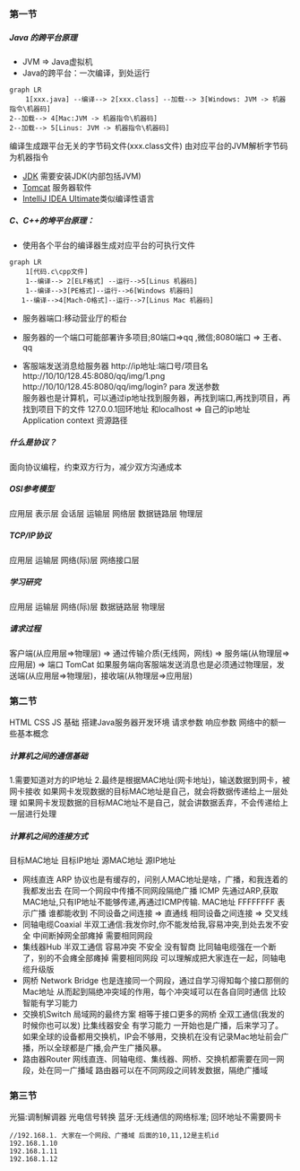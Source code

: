 ### 第一节
##### Java 的跨平台原理
- JVM => Java虚拟机
- Java的跨平台：一次编译，到处运行
```mermaid
graph LR
    1[xxx.java] --编译--> 2[xxx.class] --加载--> 3[Windows: JVM -> 机器指令\机器码]
2--加载--> 4[Mac:JVM -> 机器指令\机器码]
2--加载--> 5[Linus: JVM -> 机器指令\机器码]
```
编译生成跟平台无关的字节码文件(xxx.class文件)
由对应平台的JVM解析字节码为机器指令
- [JDK](https://www.oracle.com/java/technologies/javase-downloads.html) 需要安装JDK(内部包括JVM) 
- [Tomcat](https://tomcat.apache.org) 服务器软件
- [IntelliJ IDEA Ultimate](https://www.jetbrains.com/idea/download/#section=mac)类似编译性语言   
##### C、C++的垮平台原理：
- 使用各个平台的编译器生成对应平台的可执行文件
```mermaid
graph LR
    1[代码.c\cpp文件] 
    1--编译--> 2[ELF格式] --运行-->5[Linus 机器码]
    1--编译-->3[PE格式]--运行-->6[Windows 机器码]
   1--编译-->4[Mach-O格式]--运行-->7[Linus Mac 机器码]
```
- 服务器端口:移动营业厅的柜台
- 服务器的一个端口可能部署许多项目;80端口=>qq ,微信;8080端口 => 王者、qq 

- 客服端发送消息给服务器  http://ip地址:端口号/项目名   
http://10/10/128.45:8080/qq/img/1.png    
http://10/10/128.45:8080/qq/img/login? para 发送参数   
服务器也是计算机，可以通过ip地址找到服务器，再找到端口,再找到项目，再找到项目下的文件
127.0.0.1回环地址  和localhost => 自己的ip地址
Application context 资源路径
##### 什么是协议？
面向协议编程，约束双方行为，减少双方沟通成本
 
##### OSI参考模型
应用层 表示层 会话层 运输层 网络层 数据链路层 物理层

##### TCP/IP协议
应用层 运输层 网络(际)层 网络接口层

##### 学习研究
应用层 运输层 网络(际)层 数据链路层 物理层

##### 请求过程

客户端(从应用层=>物理层) => 通过传输介质(无线网，网线) => 服务端(从物理层=>应用层) => 端口 TomCat 
如果服务端向客服端发送消息也是必须通过物理层，发送端(从应用层=>物理层)，接收端(从物理层=>应用层)

### 第二节
HTML CSS JS 基础
搭建Java服务器开发环境
请求参数 响应参数
网络中的额一些基本概念
##### 计算机之间的通信基础
1.需要知道对方的IP地址
2.最终是根据MAC地址(网卡地址)，输送数据到网卡，被网卡接收
如果网卡发现数据的目标MAC地址是自己，就会将数据传递给上一层处理
如果网卡发现数据的目标MAC地址不是自己，就会讲数据丢弃，不会传递给上一层进行处理

##### 计算机之间的连接方式 

目标MAC地址 目标IP地址 源MAC地址 源IP地址
- 网线直连 
ARP 协议也是有缓存的，问别人MAC地址是啥，广播，和我连着的我都发出去 在同一个网段中传播不同网段隔绝广播
ICMP 先通过ARP,获取MAC地址,只有IP地址不能够传递,再通过ICMP传输.
MAC地址 FFFFFFFF 表示广播 谁都能收到
不同设备之间连接 => 直通线  相同设备之间连接 => 交叉线
- 同轴电缆Coaxial
半双工通信:我发你时,你不能发给我,容易冲突,到处去发不安全 中间断掉网全部瘫掉 需要相同网段
- 集线器Hub
半双工通信 容易冲突 不安全 没有智商 比同轴电缆强在一个断了，别的不会瘫全部瘫掉 需要相同网段
可以理解成把大家连在一起，同轴电缆升级版
- 网桥 Network Bridge
也是连接同一个网段，通过自学习得知每个接口那侧的Mac地址 从而起到隔绝冲突域的作用，每个冲突域可以在各自同时通信
比较智能有学习能力
- 交换机Switch 局域网的最终方案
相等于接口更多的网桥
全双工通信(我发的时候你也可以发) 比集线器安全 有学习能力 一开始也是广播，后来学习了。
如果全球的设备都用交换机，IP会不够用，交换机在没有记录Mac地址前会广播，所以全球都是广播,会产生广播风暴。
- 路由器Router
网线直连、同轴电缆、集线器、网桥、交换机都需要在同一网段，处在同一广播域
路由器可以在不同网段之间转发数据，隔绝广播域
### 第三节
光猫:调制解调器 光电信号转换
蓝牙:无线通信的网络标准;
回环地址不需要网卡

```
//192.168.1. 大家在一个网段、广播域 后面的10,11,12是主机id
192.168.1.10 
192.168.1.11
192.168.1.12
```
